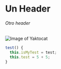 # Un Header

###### Otro header

![Image of Yaktocat](https://octodex.github.com/images/yaktocat.png)

```javascript
test() {
  this.isMyTest = test;
  this.test = 5 + 5;
}

```

